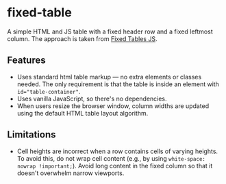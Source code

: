 # fixed-table
A simple HTML and JS table with a fixed header row and a fixed leftmost column. The approach is taken from [Fixed Tables JS](https://github.com/webcyou/fixed-table-js).

## Features
- Uses standard html table markup — no extra elements or classes needed. The only requirement is that the table is inside an element with `id="table-container"`.
- Uses vanilla JavaScript, so there's no dependencies.
- When users resize the browser window, column widths are updated using the default HTML table layout algorithm.

## Limitations
- Cell heights are incorrect when a row contains cells of varying heights. To avoid this, do not wrap cell content (e.g., by using `white-space: nowrap !important;`). Avoid long content in the fixed column so that it doesn't overwhelm narrow viewports.
